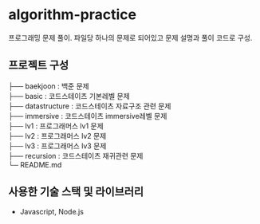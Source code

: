 # algorithm-practice
프로그래밍 문제 풀이. 파일당 하나의 문제로 되어있고 문제 설명과 풀이 코드로 구성.

## 프로젝트 구성
├── baekjoon : 백준 문제<br/>
├── basic : 코드스테이츠 기본레벨 문제<br/>
├── datastructure : 코드스테이츠 자료구조 관련 문제<br/>
├── immersive : 코드스테이츠 immersive레벨 문제<br/>
├── lv1 : 프로그래머스 lv1 문제<br/>
├── lv2 : 프로그래머스 lv2 문제<br/>
├── lv3 : 프로그래머스 lv3 문제<br/>
├── recursion : 코드스테이츠 재귀관련 문제<br/>
└─ README.md<br/>

## 사용한 기술 스택 및 라이브러리
* Javascript, Node.js

